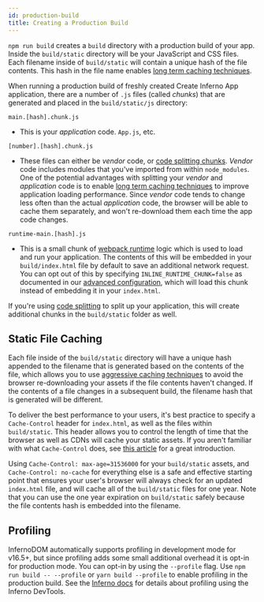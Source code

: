 ```yaml
---
id: production-build
title: Creating a Production Build
---
```


`npm run build` creates a `build` directory with a production build of your app. Inside the `build/static` directory will be your JavaScript and CSS files. Each filename inside of `build/static` will contain a unique hash of the file contents. This hash in the file name enables [long term caching techniques](#static-file-caching).

When running a production build of freshly created Create Inferno App application, there are a number of `.js` files (called _chunks_) that are generated and placed in the `build/static/js` directory:

`main.[hash].chunk.js`

- This is your _application_ code. `App.js`, etc.

`[number].[hash].chunk.js`

- These files can either be _vendor_ code, or [code splitting chunks](code-splitting.md). _Vendor_ code includes modules that you've imported from within `node_modules`. One of the potential advantages with splitting your _vendor_ and _application_ code is to enable [long term caching techniques](#static-file-caching) to improve application loading performance. Since _vendor_ code tends to change less often than the actual _application_ code, the browser will be able to cache them separately, and won't re-download them each time the app code changes.

`runtime-main.[hash].js`

- This is a small chunk of [webpack runtime](https://webpack.js.org/configuration/optimization/#optimization-runtimechunk) logic which is used to load and run your application. The contents of this will be embedded in your `build/index.html` file by default to save an additional network request. You can opt out of this by specifying `INLINE_RUNTIME_CHUNK=false` as documented in our [advanced configuration](advanced-configuration.md), which will load this chunk instead of embedding it in your `index.html`.

If you're using [code splitting](code-splitting.md) to split up your application, this will create additional chunks in the `build/static` folder as well.

## Static File Caching

Each file inside of the `build/static` directory will have a unique hash appended to the filename that is generated based on the contents of the file, which allows you to use [aggressive caching techniques](https://developers.google.com/web/fundamentals/performance/optimizing-content-efficiency/http-caching#invalidating_and_updating_cached_responses) to avoid the browser re-downloading your assets if the file contents haven't changed. If the contents of a file changes in a subsequent build, the filename hash that is generated will be different.

To deliver the best performance to your users, it's best practice to specify a `Cache-Control` header for `index.html`, as well as the files within `build/static`. This header allows you to control the length of time that the browser as well as CDNs will cache your static assets. If you aren't familiar with what `Cache-Control` does, see [this article](https://jakearchibald.com/2016/caching-best-practices/) for a great introduction.

Using `Cache-Control: max-age=31536000` for your `build/static` assets, and `Cache-Control: no-cache` for everything else is a safe and effective starting point that ensures your user's browser will always check for an updated `index.html` file, and will cache all of the `build/static` files for one year. Note that you can use the one year expiration on `build/static` safely because the file contents hash is embedded into the filename.

## Profiling

InfernoDOM automatically supports profiling in development mode for v16.5+, but since profiling adds some small
additional overhead it is opt-in for production mode. You can opt-in by using the `--profile` flag. Use `npm run build -- --profile` or `yarn build --profile` to enable profiling in the production build. See the [Inferno docs](https://infernojs.org/docs/optimizing-performance.html#profiling-components-with-the-devtools-profiler) for details about profiling
using the Inferno DevTools.
